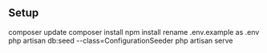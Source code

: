 
## Setup

composer update
composer install
npm install
rename .env.example as .env
php artisan db:seed --class=ConfigurationSeeder
php artisan serve